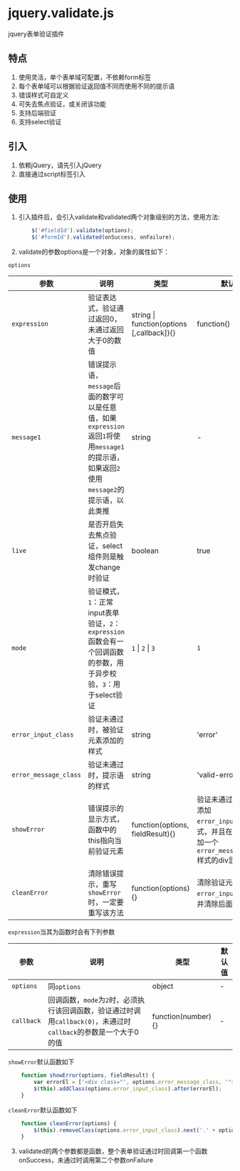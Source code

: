 # jquery.validate.js
jquery表单验证插件

## 特点

1. 使用灵活，单个表单域可配置，不依赖form标签
1. 每个表单域可以根据验证返回值不同而使用不同的提示语
1. 错误样式可自定义
1. 可失去焦点验证，或关闭该功能
1. 支持后端验证
1. 支持select验证

## 引入

1. 依赖jQuery，请先引入jQuery
1. 直接通过script标签引入

## 使用

1. 引入插件后，会引入validate和validated两个对象级别的方法，使用方法:
    ```javascript
        $('#fieldId').validate(options);
        $('#formId').validated(onSuccess, onFailure);
    ```

2. validate的参数options是一个对象，对象的属性如下：

`options`

| 参数                  | 说明                                                    | 类型                                 | 默认值                       |
| -------------------- | ------------------------------------------------------- | ----------------------------------- | --------------------------- |
| `expression`         | 验证表达式，验证通过返回0，未通过返回大于0的数值                | string &#124; function(options [,callback]){}   |  function() {return 0}      |
| `message1`           | 错误提示语，`message`后面的数字可以是任意值，如果`expression`返回`1`将使用`message1`的提示语，如果返回`2`使用`message2`的提示语，以此类推| string | - |
| `live`               | 是否开启失去焦点验证，select组件则是触发change时验证           | boolean                            | true                      |
| `mode`               | 验证模式，`1`：正常input表单验证，`2`：`expression`函数会有一个回调函数的参数，用于异步校验，`3`：用于select验证 | `1` &#124; `2` &#124; `3` | `1` |
| `error_input_class`  | 验证未通过时，被验证元素添加的样式                            | string                             | 'error'                       |
| `error_message_class`| 验证未通过时，提示语的样式                                  | string                              | 'valid-error'                   |
| `showError`          | 错误提示的显示方式，函数中的this指向当前验证元素               | function(options, fieldResult){}   | 验证未通过时，元素添加`error_input_class`样式，并且在其后面添加一个`error_message_class`样式的div显示提示语 |
| `cleanError`         | 清除错误提示，重写`showError`时，一定要重写该方法             | function(options) {}               | 清除验证元素的`error_input_class`，并清除后面的提示语 |

`expression`当其为函数时会有下列参数

| 参数                  | 说明                                                    | 类型                                 | 默认值                       |
| -------------------- | ------------------------------------------------------- | ----------------------------------- | --------------------------- |
| `options`            | 同`options`                                             | object                              | -                            |
| `callback`           | 回调函数，`mode`为`2`时，必须执行该回调函数，验证通过时调用`callback(0)`，未通过时`callback`的参数是一个大于0的值 | function(number) {} | - |

`showError`默认函数如下

```javascript
    function showError(options, fieldResult) {
        var errorEl = ['<div class="', options.error_message_class, '">', options['message' + fieldResult], '</div>'].join('');
        $(this).addClass(options.error_input_class).after(errorEl);
    }
```

`cleanError`默认函数如下

```javascript
    function cleanError(options) {
        $(this).removeClass(options.error_input_class).next('.' + options.error_message_class).remove();
    }
```

3. validated的两个参数都是函数，整个表单验证通过时回调第一个函数onSuccess，未通过时调用第二个参数onFailure

